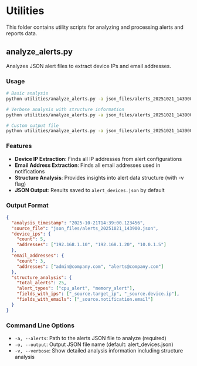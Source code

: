 # Utilities

This folder contains utility scripts for analyzing and processing alerts and reports data.

## analyze_alerts.py

Analyzes JSON alert files to extract device IPs and email addresses.

### Usage

```bash
# Basic analysis
python utilities/analyze_alerts.py -a json_files/alerts_20251021_143900.json

# Verbose analysis with structure information
python utilities/analyze_alerts.py -a json_files/alerts_20251021_143900.json -v

# Custom output file
python utilities/analyze_alerts.py -a json_files/alerts_20251021_143900.json -o my_analysis.json
```

### Features

- **Device IP Extraction**: Finds all IP addresses from alert configurations
- **Email Address Extraction**: Finds all email addresses used in notifications
- **Structure Analysis**: Provides insights into alert data structure (with -v flag)
- **JSON Output**: Results saved to `alert_devices.json` by default

### Output Format

```json
{
  "analysis_timestamp": "2025-10-21T14:39:00.123456",
  "source_file": "json_files/alerts_20251021_143900.json",
  "device_ips": {
    "count": 5,
    "addresses": ["192.168.1.10", "192.168.1.20", "10.0.1.5"]
  },
  "email_addresses": {
    "count": 3,
    "addresses": ["admin@company.com", "alerts@company.com"]
  },
  "structure_analysis": {
    "total_alerts": 25,
    "alert_types": ["cpu_alert", "memory_alert"],
    "fields_with_ips": ["_source.target_ip", "_source.device.ip"],
    "fields_with_emails": ["_source.notification.email"]
  }
}
```

### Command Line Options

- `-a, --alerts`: Path to the alerts JSON file to analyze (required)
- `-o, --output`: Output JSON file name (default: alert_devices.json)
- `-v, --verbose`: Show detailed analysis information including structure analysis